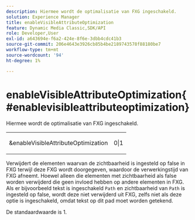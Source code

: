 ```yaml
---
description: Hiermee wordt de optimalisatie van FXG ingeschakeld.
solution: Experience Manager
title: enableVisibleAttributeOptimization
feature: Dynamic Media Classic,SDK/API
role: Developer,User
exl-id: a643694e-f6a2-424e-8f6e-3dbb4cdc41b3
source-git-commit: 206e4643e3926cb85b4be2189743578f88180be7
workflow-type: tm+mt
source-wordcount: '94'
ht-degree: 1%

---
```


# enableVisibleAttributeOptimization{#enablevisibleattributeoptimization}

Hiermee wordt de optimalisatie van FXG ingeschakeld.

<table id="simpletable_FDE0D8786BC747AF87A336452500E695"> 
 <tr class="strow"> 
  <td class="stentry"> <p><span class="codeph"> &amp;enableVisibleAttributeOptimization</span> </p> </td> 
  <td class="stentry"> <p>0|1 </p></td> 
 </tr> 
</table>

Verwijdert de elementen waarvan de zichtbaarheid is ingesteld op false in FXG terwijl deze FXG wordt doorgegeven, waardoor de verwerkingstijd van FXG afneemt. Hoewel alleen die elementen met zichtbaarheid als false worden verwijderd die geen invloed hebben op andere elementen in FXG. Als er bijvoorbeeld tekst is ingeschakeld `Path` en zichtbaarheid van `Path` is ingesteld op false, wordt deze niet verwijderd uit FXG, zelfs niet als deze optie is ingeschakeld, omdat tekst op dit pad moet worden getekend.

De standaardwaarde is 1.
